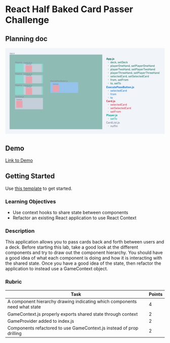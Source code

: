# React Half Baked Card Passer Challenge

## Planning doc

![Planning Document](planningdoc.png)

## Demo

[Link to Demo](https://alchemy-card-passer.netlify.app/)

## Getting Started

Use [this template](https://github.com/alchemycodelab/react-half-baked-card-passer) to get started.

### Learning Objectives

- Use context hooks to share state between components
- Refactor an existing React application to use React Context

### Description

This application allows you to pass cards back and forth between users and a deck. Before starting this lab, take a good look at the different components and try to draw out the component hierarchy. You should have a good idea of what each component is doing and how it is interacting with the shared state. Once you have a good idea of the state, then refactor the application to instead use a GameContext object.

### Rubric

| Task                                                                      | Points |
| ------------------------------------------------------------------------- | ------ |
| A component hierarchy drawing indicating which components need what state | 4      |
| GameContext.js properly exports shared state through context              | 2      |
| GameProvider added to index.js                                            | 2      |
| Components refactored to use GameContext.js instead of prop drilling      | 2      |
